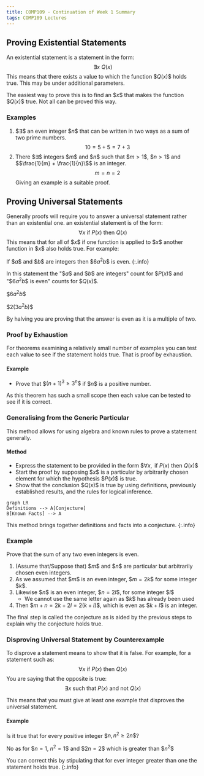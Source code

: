 ```yaml
---
title: COMP109 - Continuation of Week 1 Summary
tags: COMP109 Lectures
---
```

## Proving Existential Statements
An existential statement is a statement in the form: 
$$\exists x\ Q(x)$$
This means that there exists a value to which the function \$$Q(x)\$$ holds true. This may be under additional parameters.

The easiest way to prove this is to find an \$$x\$$ that makes the function \$$Q(x)\$$ true. Not all can be proved this way. 

### Examples
1. \$$\exists\$$ an even integer \$$n\$$ that can be written in two ways as a sum of two prime numbers. 
	$$10=5+5=7+3$$
1. There \$$\exists\$$ integers \$$m\$$ and \$$n\$$ such that \$$m>1\$$, \$$n>1\$$ and \$$\frac{1}{m} + \frac{1}{n}\$$ is an integer.
	$$m=n=2$$
		Giving an example is a suitable proof.

## Proving Universal Statements
Generally proofs will require you to answer a universal statement rather than an existential one. an existential statement is of the form:
$$\forall x \text{ if } P(x) \text{ then } Q(x)$$
This means that for all of \$$x\$$ if one function is applied to \$$x\$$ another function in \$$x\$$ also holds true. For example:

If \$$a\$$ and \$$b\$$ are integers then \$$6a^2b\$$ is even.
{:.info}

In this statement the "\$$a\$$ and \$$b\$$ are integers" count for \$$P(x)\$$ and "\$$6a^2b\$$ is even" counts for \$$Q(x)\$$. 

\$$6a^2b\$$  

\$$2(3a^2b)\$$

By halving you are proving that the answer is even as it is a multiple of two.

### Proof by Exhaustion
For theorems examining a relatively small number of examples you can test each value to see if the statement holds true. That is proof by exhaustion.

#### Example
* Prove that \$$(n+1)^3 \geq 3^n\$$ if \$$n\$$ is a positive number.

As this theorem has such a small scope then each value can be tested to see if it is correct.

### Generalising from the Generic Particular
This method allows for using algebra and known rules to prove a statement generally.

#### Method
* Express the statement to be provided in the form \$$\forall x,\text{ if } P(x) \text{ then } Q(x)\$$
* Start the proof by supposing \$$x\$$ is a particular by arbitrarily chosen element for which the hypothesis \$$P(x)\$$ is true.
* Show that the conclusion \$$Q(x)\$$ is true by using definitions, previously established results, and the rules for logical inference.

```mermaid
graph LR
Definitions --> A[Conjecture]
B[Known Facts] --> A
```

This method brings together definitions and facts into a conjecture.
{:.info}

### Example
Prove that the sum of any two even integers is even.

1. (Assume that/Suppose that) \$$m\$$ and \$$n\$$ are particular but arbitrarily chosen even integers.
1. As we assumed that \$$m\$$ is an even integer, \$$m = 2k\$$ for some integer \$$k\$$. 
1. Likewise \$$n\$$ is an even integer, \$$n = 2l\$$, for some integer \$$l\$$
	* We cannot use the same letter again as \$$k\$$ has already been used
1. Then \$$m+n=2k+2l=2(k+l)\$$, which is even as \$$k+l\$$ is an integer.

The final step is called the conjecture as is aided by the previous steps to explain why the conjecture holds true.

### Disproving Universal Statement by Counterexample
To disprove a statement means to show that it is false. For example, for a statement such as:
$$\forall x \text{ if } P(x) \text{ then } Q(x)$$
You are saying that the opposite is true:
$$\exists x \text{ such that } P(x) \text{ and not } Q(x)$$

This means that you must give at least one example that disproves the universal statement.

#### Example
Is it true that for every positive integer \$$n,n^2\geq 2n\$$?

No as for \$$n=1,\ n^2 = 1\$$ and \$$2n=2\$$ which is greater than \$$n^2\$$
		
You can correct this by stipulating that for ever integer greater than one the statement holds true.
{:.info}
